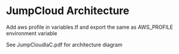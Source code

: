 # JumpCloud Architecture

Add aws profile in variables.tf and export the same as AWS_PROFILE environment variable

See JumpCloudIaC.pdf for architecture diagram